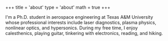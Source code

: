 +++
title = 'about'
type = 'about'
math = true
+++

I'm a Ph.D. student in aerospace engineering at Texas A&M University whose professional interests include laser diagnostics, plasma physics, nonlinear optics, and hypersonics.
During my free time, I enjoy calesthenics, playing guitar, tinkering with electronics, reading, and hiking.
